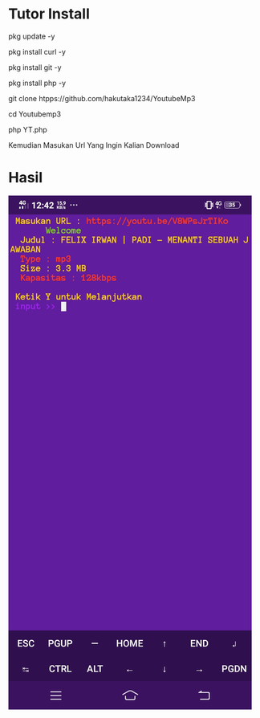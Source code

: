 # Tutor Install

pkg update -y

pkg install curl -y

pkg install git -y

pkg install php -y

git clone htpps://github.com/hakutaka1234/YoutubeMp3

cd Youtubemp3

php YT.php

Kemudian Masukan Url Yang Ingin Kalian Download


# Hasil
![HASIL](.yt/Screenshot_20210305_124208.jpg)

